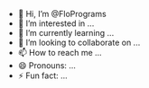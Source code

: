- 👋 Hi, I’m @FloPrograms
- 👀 I’m interested in ...
- 🌱 I’m currently learning ...
- 💞️ I’m looking to collaborate on ...
- 📫 How to reach me ...
- 😄 Pronouns: ...
- ⚡ Fun fact: ...

<!---
FloPrograms/FloPrograms is a ✨ special ✨ repository because its `README.md` (this file) appears on your GitHub profile.
You can click the Preview link to take a look at your changes.
--->
